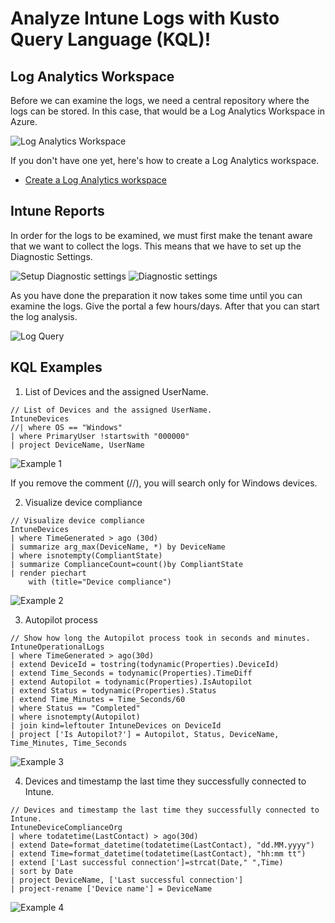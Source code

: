# Analyze Intune Logs with Kusto Query Language (KQL)!

## Log Analytics Workspace

Before we can examine the logs, we need a central repository where the logs can be stored. In this case, that would be a Log Analytics Workspace in Azure.

<img src="/Images/LAW.png" alt="Log Analytics Workspace">

If you don't have one yet, here's how to create a Log Analytics workspace.

- [Create a Log Analytics workspace](https://learn.microsoft.com/en-us/azure/azure-monitor/logs/quick-create-workspace)

## Intune Reports

In order for the logs to be examined, we must first make the tenant aware that we want to collect the logs. This means that we have to set up the Diagnostic Settings.

<img src="/Images/Intune_Tenant_Add.png" alt="Setup Diagnostic settings">

<img src="/Images/Diag_Settings.png" alt="Diagnostic settings">

As you have done the preparation it now takes some time until you can examine the logs. Give the portal a few hours/days. After that you can start the log analysis.

<img src="/Images/Query_Logs.png" alt="Log Query">

## KQL Examples

1. List of Devices and the assigned UserName.

```
// List of Devices and the assigned UserName.
IntuneDevices
//| where OS == "Windows"
| where PrimaryUser !startswith "000000"
| project DeviceName, UserName
```
<img src="/Images/Example_1.png" alt="Example 1">

If you remove the comment (//), you will search only for Windows devices.

2. Visualize device compliance

```
// Visualize device compliance
IntuneDevices
| where TimeGenerated > ago (30d)
| summarize arg_max(DeviceName, *) by DeviceName
| where isnotempty(CompliantState)
| summarize ComplianceCount=count()by CompliantState
| render piechart      
    with (title="Device compliance")
```

<img src="/Images/Example_2.png" alt="Example 2">

3. Autopilot process

```
// Show how long the Autopilot process took in seconds and minutes.
IntuneOperationalLogs
| where TimeGenerated > ago(30d)
| extend DeviceId = tostring(todynamic(Properties).DeviceId)
| extend Time_Seconds = todynamic(Properties).TimeDiff
| extend Autopilot = todynamic(Properties).IsAutopilot
| extend Status = todynamic(Properties).Status
| extend Time_Minutes = Time_Seconds/60
| where Status == "Completed"
| where isnotempty(Autopilot)
| join kind=leftouter IntuneDevices on DeviceId 
| project ['Is Autopilot?'] = Autopilot, Status, DeviceName, Time_Minutes, Time_Seconds
```
<img src="/Images/Example_3.png" alt="Example 3">

4. Devices and timestamp the last time they successfully connected to Intune.

```
// Devices and timestamp the last time they successfully connected to Intune.
IntuneDeviceComplianceOrg
| where todatetime(LastContact) > ago(30d)
| extend Date=format_datetime(todatetime(LastContact), "dd.MM.yyyy")
| extend Time=format_datetime(todatetime(LastContact), "hh:mm tt")
| extend ['Last successful connection']=strcat(Date," ",Time)
| sort by Date
| project DeviceName, ['Last successful connection']
| project-rename ['Device name'] = DeviceName
```

<img src="/Images/Example_4.png" alt="Example 4">
